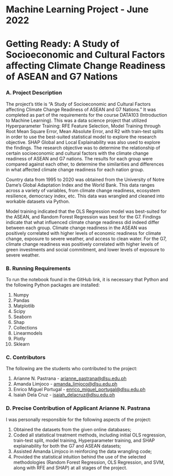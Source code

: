 # Machine Learning Project - June 2022
# Getting Ready: A Study of Socioeconomic and Cultural Factors affecting Climate Change Readiness of ASEAN and G7 Nations

### A. Project Description
The project’s title is “A Study of Socioeconomic and Cultural Factors affecting Climate Change Readiness of ASEAN and G7 Nations.” It was completed as part of the requirements for the course DATA103 (Introduction to Machine Learning). This was a data science project that utilized Hyperparameter Training: RFE Feature Selection, Model Training through Root Mean Square Error, Mean Absolute Error, and R2 with train-test splits in order to use the best-suited statistical model to explore the research objective. SHAP Global and Local Explainability was also used to explore the findings. The research objective was to determine the relationship of certain socioeconomic and cultural factors with the climate change readiness of ASEAN and G7 nations. The results for each group were compared against each other, to determine the similarities and differences in what affected climate change readiness for each nation group.

Country data from 1995 to 2020 was obtained from the University of Notre Dame’s Global Adaptation Index and the World Bank. This data ranges across a variety of variables, from climate change readiness, ecosystem resilience, democracy index, etc. This data was wrangled and cleaned into workable datasets via Python. 

Model training indicated that the OLS Regression model was best-suited for the ASEAN, and Random Forest Regression was best for the G7. Findings indicate that what influenced climate change readiness did indeed differ between each group. Climate change readiness in the ASEAN was positively correlated with higher levels of economic readiness for climate change, exposure to severe weather, and access to clean water. For the G7, climate change readiness was positively correlated with higher levels of green investments and social commitment, and lower levels of exposure to severe weather. 


### B. Running Requirements
To run the notebook found in the GitHub link, it is necessary that Python and the following Python packages are installed:
1. Numpy
2. Pandas
3. Matplotlib
4. Scipy
5. Seaborn
6. Shap
7. Collections
8. Linearmodels
9. Plotly
10. Sklearn


### C. Contributors
The following are the students who contributed to the project:
1. Arianne N. Pastrana - arianne_pastrana@dlsu.edu.ph 
2. Amanda Limjoco - amanda_limjoco@dlsu.edu.ph 
3. Enrico Miguel Portugal - enrico_miguel_portugal@dlsu.edu.ph 
4. Isaiah Dela Cruz - isaiah_delacruz@dlsu.edu.ph 


### D.  Precise Contribution of Applicant Arianne N. Pastrana
I was personally responsible for the following aspects of the project:
1. Obtained the datasets from the given online databases;
2. Coded all statistical treatment methods, including initial OLS regression, train-test split, model training, Hyperparameter training, and SHAP explainability for both the G7 and ASEAN datasets;
3. Assisted Amanda Limjoco in reinforcing the data wrangling code;
4. Provided the statistical intuition behind the use of the selected methodologies (Random Forest Regression, OLS Regression, and SVM, along with RFE and SHAP) at all stages of the project.
 

